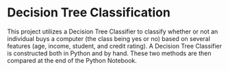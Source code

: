 # Decision Tree Classification

This project utilizes a Decision Tree Classifier to classify whether or not an individual buys a computer (the class being yes or no) based on several features (age, income, student, and credit rating). A Decision Tree Classifier is constructed both in Python and by hand. These two methods are then compared at the end of the Python Notebook.
